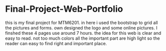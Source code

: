 # Final-Project-Web-Portfolio
this is my final project for MTM6201.
in here i used the bootstrap to grid all the pictures and forms.
own designed the logo and some online pictures.
I finshed these 4 pages use around 7 hours.
the idea for this web is clear and easy to read.
not too much colors all the important part are high light so the reader can easy to find right and important place.
